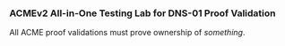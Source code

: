 ### ACMEv2 All-in-One Testing Lab for DNS-01 Proof Validation
All ACME proof validations must prove ownership of *something*.
